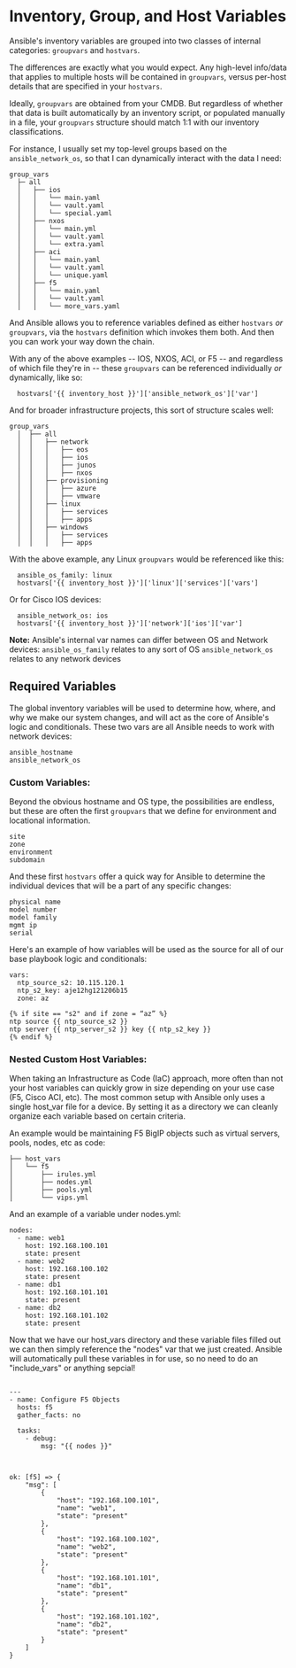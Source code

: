 # Inventory, Group, and Host Variables

Ansible's inventory variables are grouped into two classes of internal categories: `groupvars` and `hostvars`.

The differences are exactly what you would expect. Any high-level info/data that applies to multiple hosts will be contained in `groupvars`, versus per-host details that are specified in your `hostvars`.

Ideally, `groupvars` are obtained from your CMDB. But regardless of whether that data is built automatically by an inventory script, or populated manually in a file, your `groupvars` structure should match 1:1 with our inventory classifications.

For instance, I usually set my top-level groups based on the `ansible_network_os`, so that I can dynamically interact with the data I need:
```
group_vars
  ├─ all
  │   ├── ios
  │   │   └── main.yaml
  │   │   └── vault.yaml
  │   │   └── special.yaml
  │   ├── nxos
  │   │   └── main.yml
  │   │   └── vault.yaml
  │   │   └── extra.yaml
  │   ├── aci
  │   │   └── main.yaml
  │   │   └── vault.yaml
  │   │   └── unique.yaml
  │   ├── f5
  │   │   └── main.yaml
  │   │   └── vault.yaml
  │   │   └── more_vars.yaml
```

And Ansible allows you to reference variables defined as either `hostvars` _or_ `groupvars`, via the `hostvars` definition which invokes them both. And then you can work your way down the chain.

With any of the above examples -- IOS, NXOS, ACI, or F5 -- and regardless of which file they're in -- these `groupvars` can be referenced individually _or_ dynamically, like so:
```
  hostvars['{{ inventory_host }}']['ansible_network_os']['var']
```

And for broader infrastructure projects, this sort of structure scales well:
```
group_vars
  │  ├── all
  │  │   ├── network
  │  │   │   ├── eos
  │  │   │   ├── ios
  │  │   │   ├── junos
  │  │   │   ├── nxos
  │  │   ├── provisioning
  │  │   │   ├── azure
  │  │   │   ├── vmware
  │  │   ├── linux
  │  │   │   ├── services
  │  │   │   ├── apps
  │  │   ├── windows
  │  │   │   ├── services
  │  │   │   ├── apps
```

With the above example, any Linux `groupvars` would be referenced like this:
```
  ansible_os_family: linux
  hostvars['{{ inventory_host }}']['linux']['services']['vars']
```

Or for Cisco IOS devices:
```
  ansible_network_os: ios
  hostvars['{{ inventory_host }}']['network']['ios']['var']
```

**Note:** Ansible's internal var names can differ between OS and Network devices:
  `ansible_os_family` relates to any sort of OS
  `ansible_network_os` relates to any network devices


## Required Variables

The global inventory variables will be used to determine how, where, and why we make our system changes, and will act as the core of Ansible's logic and conditionals. These two vars are all Ansible needs to work with network devices:
```
ansible_hostname
ansible_network_os
```

### Custom Variables:

Beyond the obvious hostname and OS type, the possibilities are endless, but these are often the first `groupvars` that we define for environment and locational information.
```
site
zone
environment
subdomain
```

And these first `hostvars` offer a quick way for Ansible to determine the individual devices that will be a part of any specific changes:
```
physical name
model number
model family 
mgmt ip
serial
```

Here's an example of how variables will be used as the source for all of our base playbook logic and conditionals:
```
vars:
  ntp_source_s2: 10.115.120.1
  ntp_s2_key: aje12hg121206b15
  zone: az

{% if site == "s2" and if zone = “az” %}
ntp source {{ ntp_source_s2 }}
ntp server {{ ntp_server_s2 }} key {{ ntp_s2_key }}
{% endif %}
```

### Nested Custom Host Variables:

When taking an Infrastructure as Code (IaC) approach, more often than not your host variables can quickly grow in size depending on your use case (F5, Cisco ACI, etc). The most common setup with Ansible only uses a single host_var file for a device. By setting it as a directory we can cleanly organize each variable based on certain criteria.

An example would be maintaining F5 BigIP objects such as virtual servers, pools, nodes, etc as code:
```
├── host_vars
│   └── f5
│       ├── irules.yml
│       ├── nodes.yml
│       ├── pools.yml
│       └── vips.yml

```

And an example of a variable under nodes.yml:
```
nodes:
  - name: web1
    host: 192.168.100.101
    state: present
  - name: web2
    host: 192.168.100.102
    state: present
  - name: db1
    host: 192.168.101.101
    state: present
  - name: db2
    host: 192.168.101.102
    state: present
```

Now that we have our host_vars directory and these variable files filled out we can then simply reference the "nodes" var that we just created. Ansible will automatically pull these variables in for use, so no need to do an "include_vars" or anything sepcial!
```

---
- name: Configure F5 Objects
  hosts: f5
  gather_facts: no

  tasks:
    - debug:
        msg: "{{ nodes }}"



ok: [f5] => {
    "msg": [
        {
            "host": "192.168.100.101",
            "name": "web1",
            "state": "present"
        },
        {
            "host": "192.168.100.102",
            "name": "web2",
            "state": "present"
        },
        {
            "host": "192.168.101.101",
            "name": "db1",
            "state": "present"
        },
        {
            "host": "192.168.101.102",
            "name": "db2",
            "state": "present"
        }
    ]
}

```
